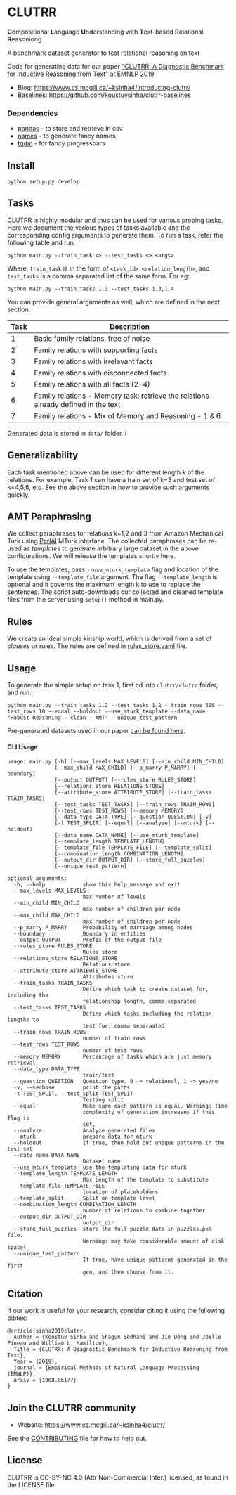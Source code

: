 # CLUTRR

**C**ompositional **L**anguage **U**nderstanding with **T**ext-based **R**elational **R**easoniong

A benchmark dataset generator to test relational reasoning on text

Code for generating data for our paper ["CLUTRR: A Diagnostic Benchmark for Inductive Reasoning from Text"](https://arxiv.org/abs/1908.06177) at EMNLP 2019

* Blog: https://www.cs.mcgill.ca/~ksinha4/introducing-clutrr/
* Baselines: https://github.com/koustuvsinha/clutrr-baselines

### Dependencies

- [pandas](https://pypi.org/project/pandas/) - to store and retrieve in csv
- [names](https://pypi.org/project/names/) - to generate fancy names
- [tqdm](https://pypi.org/project/tqdm/) - for fancy progressbars

## Install

`python setup.py develop`

## Tasks

CLUTRR is highly modular and thus can be used for various probing tasks. Here we document the various types of tasks
available and the corresponding config arguments to generate them. To
run a task, refer the following table and run:

`python main.py --train_task <> --test_tasks <> <args>`

Where, `train_task` is in the form of `<task_id>.<relation_length>`, and `test_tasks` is a comma separated list of the same form. For eg:

`python main.py --train_tasks 1.3 --test_tasks 1.3,1.4`

You can provide general arguments as well, which are defined in the next section.

| Task | Description                              |
|------|------------------------------------------|
|   1  | Basic family relations, free of noise   |
|   2  | Family relations with supporting facts  |
|   3  | Family relations with irrelevant facts  |
|   4  | Family relations with disconnected facts |
|   5  | Family relations with all facts (2-4)  |
|   6  | Family relations - Memory task: retrieve the relations already defined in the text 
|   7  | Family relations - Mix of Memory and Reasoning - 1 & 6 |   


Generated data is stored in `data/` folder.
i
## Generalizability

Each task mentioned above can be used for different length _k_ of the relations.
For example, Task 1 can have a train set of k=3 and test set of k=4,5,6, etc. See the
above section in how to provide such arguments quickly.


## AMT Paraphrasing

We collect paraphrases for relations k=1,2 and 3 from Amazon Mechanical Turk using [ParlAI](https://github.com/facebookresearch/parlai)
MTurk interface. The collected paraphrases can be re-used as _templates_ to generate
arbitrary large dataset in the above configurations. We will release the templates shortly here.

To use the templates, pass `--use_mturk_template` flag and location of the template using 
`--template_file` argument. The flag `--template_length` is optional and it governs
the maximum length k to use to replace the sentences. The script auto-downloads our collected and cleaned
template files from the server using `setup()` method in main.py.

## Rules

We create an ideal simple kinship world, which is derived from a set of _clauses_ or rules.
The rules are defined in [rules_store.yaml](clutrr/store/rules_store.yaml) file.

## Usage

To generate the simple setup on task 1, first cd into `clutrr/clutrr` folder, and run:

```
python main.py --train_tasks 1.2 --test_tasks 1.2 --train_rows 500 --test_rows 10 --equal --holdout --use_mturk_template --data_name "Robust Reasoning - clean - AMT" --unique_test_pattern
```

Pre-generated datasets used in our paper [can be found here](https://drive.google.com/file/d/1SEq_e1IVCDDzsBIBhoUQ5pOVH5kxRoZF/view).

#### CLI Usage

```
usage: main.py [-h] [--max_levels MAX_LEVELS] [--min_child MIN_CHILD]
               [--max_child MAX_CHILD] [--p_marry P_MARRY] [--boundary]
               [--output OUTPUT] [--rules_store RULES_STORE]
               [--relations_store RELATIONS_STORE]
               [--attribute_store ATTRIBUTE_STORE] [--train_tasks TRAIN_TASKS]
               [--test_tasks TEST_TASKS] [--train_rows TRAIN_ROWS]
               [--test_rows TEST_ROWS] [--memory MEMORY]
               [--data_type DATA_TYPE] [--question QUESTION] [-v]
               [-t TEST_SPLIT] [--equal] [--analyze] [--mturk] [--holdout]
               [--data_name DATA_NAME] [--use_mturk_template]
               [--template_length TEMPLATE_LENGTH]
               [--template_file TEMPLATE_FILE] [--template_split]
               [--combination_length COMBINATION_LENGTH]
               [--output_dir OUTPUT_DIR] [--store_full_puzzles]
               [--unique_test_pattern]

optional arguments:
  -h, --help            show this help message and exit
  --max_levels MAX_LEVELS
                        max number of levels
  --min_child MIN_CHILD
                        max number of children per node
  --max_child MAX_CHILD
                        max number of children per node
  --p_marry P_MARRY     Probability of marriage among nodes
  --boundary            Boundary in entities
  --output OUTPUT       Prefix of the output file
  --rules_store RULES_STORE
                        Rules store
  --relations_store RELATIONS_STORE
                        Relations store
  --attribute_store ATTRIBUTE_STORE
                        Attributes store
  --train_tasks TRAIN_TASKS
                        Define which task to create dataset for, including the
                        relationship length, comma separated
  --test_tasks TEST_TASKS
                        Define which tasks including the relation lengths to
                        test for, comma separaated
  --train_rows TRAIN_ROWS
                        number of train rows
  --test_rows TEST_ROWS
                        number of test rows
  --memory MEMORY       Percentage of tasks which are just memory retrieval
  --data_type DATA_TYPE
                        train/test
  --question QUESTION   Question type. 0 -> relational, 1 -> yes/no
  -v, --verbose         print the paths
  -t TEST_SPLIT, --test_split TEST_SPLIT
                        Testing split
  --equal               Make sure each pattern is equal. Warning: Time
                        complexity of generation increases if this flag is
                        set.
  --analyze             Analyze generated files
  --mturk               prepare data for mturk
  --holdout             if true, then hold out unique patterns in the test set
  --data_name DATA_NAME
                        Dataset name
  --use_mturk_template  use the templating data for mturk
  --template_length TEMPLATE_LENGTH
                        Max Length of the template to substitute
  --template_file TEMPLATE_FILE
                        location of placeholders
  --template_split      Split on template level
  --combination_length COMBINATION_LENGTH
                        number of relations to combine together
  --output_dir OUTPUT_DIR
                        output_dir
  --store_full_puzzles  store the full puzzle data in puzzles.pkl file.
                        Warning: may take considerable amount of disk space!
  --unique_test_pattern
                        If true, have unique patterns generated in the first
                        gen, and then choose from it.
```

## Citation

If our work is useful for your research, consider citing it using the following bibtex:

```
@article{sinha2019clutrr,
  Author = {Koustuv Sinha and Shagun Sodhani and Jin Dong and Joelle Pineau and William L. Hamilton},
  Title = {CLUTRR: A Diagnostic Benchmark for Inductive Reasoning from Text},
  Year = {2019},
  journal = {Empirical Methods of Natural Language Processing (EMNLP)},
  arxiv = {1908.06177}
}
```

## Join the CLUTRR community

* Website: https://www.cs.mcgill.ca/~ksinha4/clutrr/

See the [CONTRIBUTING](CONTRIBUTING.md) file for how to help out.

## License
CLUTRR is CC-BY-NC 4.0 (Attr Non-Commercial Inter.) licensed, as found in the LICENSE file.


